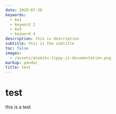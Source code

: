 ```yaml
---
date: 2020-07-30
keywords:
  - kw1
  - keyword 2
  - kw3
  - keyword 4
description: this is description
subtitle: this is the subtitle
toc: false
images: 
  - /assets/atomiks-tippy-js-documentation.png
markup: pandoc
title: test
---
```


# test

this is a test
